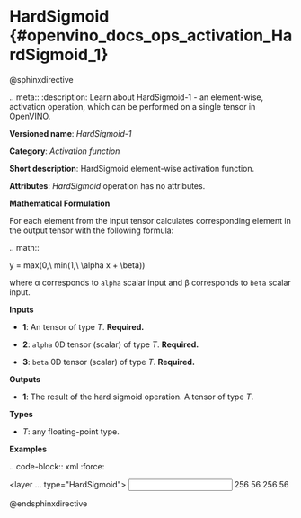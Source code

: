 # HardSigmoid {#openvino_docs_ops_activation_HardSigmoid_1}

@sphinxdirective

.. meta::
  :description: Learn about HardSigmoid-1 - an element-wise, activation operation, which 
                can be performed on a single tensor in OpenVINO.

**Versioned name**: *HardSigmoid-1*

**Category**: *Activation function*

**Short description**: HardSigmoid element-wise activation function.

**Attributes**: *HardSigmoid* operation has no attributes.

**Mathematical Formulation**

For each element from the input tensor calculates corresponding 
element in the output tensor with the following formula:

.. math::

   y = max(0,\ min(1,\ \alpha x + \beta))


where α corresponds to ``alpha`` scalar input and β corresponds to ``beta`` scalar input.

**Inputs**

* **1**: An tensor of type *T*. **Required.**

* **2**: ``alpha`` 0D tensor (scalar) of type *T*. **Required.**

* **3**: ``beta`` 0D tensor (scalar) of type *T*. **Required.**

**Outputs**

* **1**: The result of the hard sigmoid operation. A tensor of type *T*.

**Types**

* *T*: any floating-point type.

**Examples**

.. code-block:: xml
   :force:

   <layer ... type="HardSigmoid">
       <input>
           <port id="0">
               <dim>256</dim>
               <dim>56</dim>
           </port>
           <port id="1"/>
           <port id="2"/>
       </input>
       <output>
           <port id="3">
               <dim>256</dim>
               <dim>56</dim>
           </port>
       </output>
   </layer>

@endsphinxdirective
